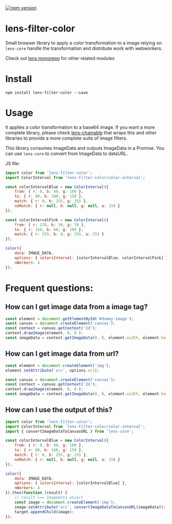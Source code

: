 [![npm version](https://badge.fury.io/js/lens-filter-color.svg)](https://badge.fury.io/js/lens-filter-color)

# lens-filter-color

Small browser library to apply a color transformation to a image relying on `lens-core` handle the transformation and distribute work with webworkers.

Check out [lens monorepo](https://github.com/canastro/lens) for other related modules

# Install

```
npm install lens-filter-color --save
```

# Usage
It applies a color transformation to a base64 image. If you want a more complete library, please check [lens-chainable](https://www.npmjs.com/package/lens-chainable) that wraps this and other libraries to provide a more complete suite of image filters.

This library consumes ImageData and outputs ImageData in a Promise. You can use `lens-core` to convert from ImageData to dataURL.

JS file:
```js
import color from 'lens-filter-color';
import ColorInterval from 'lens-filter-color/color-interval';

const colorIntervalBlue = new ColorInterval({
    from: { r: 0, b: 40, g: 100 },
    to: { r: 80, b: 100, g: 150 },
    match: { r: 0, b: 255, g: 255 },
    noMatch: { r: null, b: null, g: null, a: 150 }
});

const colorIntervalPink = new ColorInterval({
    from: { r: 120, b: 30, g: 70 },
    to: { r: 150, b: 60, g: 100 },
    match: { r: 255, b: 0, g: 255, a: 255 }
});

color({
    data: IMAGE_DATA, 
    options: { colorsInterval: [colorIntervalBlue, colorIntervalPink] }, 
    nWorkers: 4
});
```

# Frequent questions:
## How can I get image data from a image tag?

```js
const element = document.getElementById('#dummy-image');
const canvas = document.createElement('canvas');
const context = canvas.getContext('2d');
context.drawImage(element, 0, 0 );
const imageData = context.getImageData(0, 0, element.width, element.height);
```

## How can I get image data from url?

```js
const element = document.createElement('img');
element.setAttribute('src', options.url);

const canvas = document.createElement('canvas');
const context = canvas.getContext('2d');
context.drawImage(element, 0, 0 );
const imageData = context.getImageData(0, 0, element.width, element.height);
```

## How can I use the output of this?

```js
import color from 'lens-filter-color';
import ColorInterval from 'lens-filter-color/color-interval';
import { convertImageDataToCanvasURL } from 'lens-core';

const colorIntervalBlue = new ColorInterval({
    from: { r: 0, b: 40, g: 100 },
    to: { r: 80, b: 100, g: 150 },
    match: { r: 0, b: 255, g: 255 },
    noMatch: { r: null, b: null, g: null, a: 150 }
});

color({
    data: IMAGE_DATA, 
    options: { colorsInterval: [colorIntervalBlue] }, 
    nWorkers: 4
}).then(function (result) {
    // result === ImageData object
    const image = document.createElement('img');
    image.setAttribute('src', convertImageDataToCanvasURL(imageData));
    target.appendChild(image);
});
```
